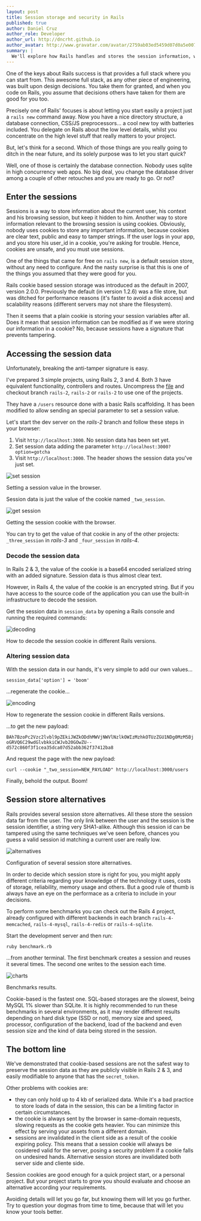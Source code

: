 ```yaml
---
layout: post
title: Session storage and security in Rails
published: true
author: Daniel Cruz
author_role: Developer
author_url: http://dncrht.github.io
author_avatar: http://www.gravatar.com/avatar/2759ab03ed5459d07d0a5e0075a675fa.png?s=36
summary: |
  We'll explore how Rails handles and stores the session information, what security implications does it have, and what alternatives can we use.
---
```


One of the keys about Rails success is that provides a full stack where you can
start from. This awesome full stack, as any other piece of engineering, was built upon design decisions.
You take them for granted, and when you code on Rails, you assume that decisions
others have taken for them are good for you too.

Precisely one of Rails' focuses is about letting you start easily a project just
a `rails new` command away. Now you have a nice directory structure, a database
connection, CSS/JS preprocessors… a cool new toy with batteries included. You delegate
on Rails about the low level details, whilst you concentrate on the high level stuff that really matters to your project.

But, let's think for a second. Which of those things are you really going to ditch
in the near future, and its solely purpose was to let you start _quick_?

Well, one of those is certainly the database connection. Nobody uses sqlite in high
concurrency web apps. No big deal, you change the database driver among a couple of other retouches and you are ready to go. Or not?

## Enter the sessions

Sessions is a way to store information about the current user, his context and his
browsing session, but keep it hidden to him. Another way to store information relevant
to the browsing session is using cookies. Obviously, nobody uses cookies to store
any important information, because cookies are clear text, public and easy to tamper
strings. If the user logs in your app, and you store his user_id in a cookie,
you're asking for trouble. Hence, cookies are unsafe, and you must use sessions.

One of the things that came for free on `rails new`, is a default session store,
without any need to configure. And the nasty surprise is that this is one of the things you assumed that they were good for you.

Rails cookie based session storage was introduced as the default in 2007, version 2.0.0.
Previously the default (in version 1.2.6) was a file store, but was ditched for
performance reasons (it's faster to avoid a disk access) and scalability reasons (different servers may not share the filesystem).

Then it seems that a plain cookie is storing your session variables after all.
Does it mean that session information can be modified as if we were storing our
information in a cookie? No, because sessions have a signature that prevents tampering.

## Accessing the session data

Unfortunately, breaking the anti-tamper signature is easy.

I've prepared 3 simple projects, using Rails 2, 3 and 4. Both 3 have equivalent
functionality, controllers and routes. Uncompress the [file](/images/2013-11-24/sessions.zip)
and checkout branch `rails-2`, `rails-2` or `rails-2` to use one of the projects.

They have a `/users` resource done with a basic Rails scaffolding. It has been modified
to allow sending an special parameter to set a session value.

Let's start the dev server on the _rails-2_ branch and follow these steps in your browser:

 1. Visit `http://localhost:3000`. No session data has been set yet.
 2. Set session data adding the parameter `http://localhost:3000?option=gotcha`
 3. Visit `http://localhost:3000`. The header shows the session data you've just set.

<img src="/images/2013-11-24/set_session.png" class="center-image" alt="set session"/>
&#x20;<p class="caption">Setting a session value in the browser.</p>

Session data is just the value of the cookie named `_two_session`.

<img src="/images/2013-11-24/get_session.png" class="center-image" alt="get session"/>
&#x20;<p class="caption">Getting the session cookie with the browser.</p>

You can try to get the value of that cookie in any of the other projects: `_three_session` in _rails-3_ and `_four_session` in _rails-4_.

### Decode the session data

In Rails 2 & 3, the value of the cookie is a base64 encoded serialized string with
an added signature. Session data is thus almost clear text.

However, in Rails 4, the value of the cookie is an encrypted string. But if you
have access to the source code of the application you can use the built-in infrastructure to decode the session.

Get the session data in `session_data` by opening a Rails console and running the required commands:

<img src="/images/2013-11-24/decoding.png" class="center-image" alt="decoding"/>
&#x20;<p class="caption">How to decode the session cookie in different Rails versions.</p>

### Altering session data

With the session data in our hands, it's very simple to add our own values...

```
session_data['option'] = 'boom'
```

...regenerate the cookie...

<img src="/images/2013-11-24/encoding.png" class="center-image" alt="encoding"/>
&#x20;<p class="caption">How to regenerate the session cookie in different Rails versions.</p>

...to get the new payload:

`BAh7BzoPc2Vzc2lvbl9pZEkiJWZkODdhMWVjNWVlNzlkOWIzMzhkOTUzZGU1NDg0MzM5BjoGRVQ6C29wdGlvbkkiCWJvb20GOwZU--d572c860f3f1cea35dca07d52abb362f37412ba8`

And request the page with the new payload:

```
curl --cookie "_two_session=NEW_PAYLOAD" http://localhost:3000/users
```

Finally, behold the output. Boom!


## Session store alternatives

Rails provides several session store alternatives. All these store the session data
far from the user. The only link between the user and the session is the session identifier,
a string very SHA1-alike. Although this session id can be tampered using the same
techniques we've seen before, chances you guess a valid session id matching a current user are really low.

<img src="/images/2013-11-24/alternatives.png" class="center-image" alt="alternatives"/>
&#x20;<p class="caption">Configuration of several session store alternatives.</p>

In order to decide which session store is right for you, you might apply different
criteria regarding your knowledge of the technology it uses, costs of storage, reliability,
memory usage and others. But a good rule of thumb is always have an eye on the
performace as a criteria to include in your decisions.

To perform some benchmarks you can check out the Rails 4 project, already configured
with different backends in each branch `rails-4-memcached`, `rails-4-mysql`, `rails-4-redis` or `rails-4-sqlite`.

Start the development server and then run:

`ruby benchmark.rb`

...from another terminal. The first benchmark creates a session and reuses it several times.
The second one writes to the session each time.

<img src="/images/2013-11-24/charts.png" class="center-image" alt="charts"/>
&#x20;<p class="caption">Benchmarks results.</p>

Cookie-based is the fastest one. SQL-based storages are the slowest, being MySQL 1% slower than SQLite.
It is highly recommended to run these benchmarks in several environments, as it may render
different results depending on hard disk type (SSD or not), memory size and speed,
processor, configuration of the backend, load of the backend and even session size and
the kind of data being stored in the session.

## The bottom line

We've demonstrated that cookie-based sessions are not the safest way to preserve the session
data as they are publicly visible in Rails 2 & 3, and easily modifiable to anyone that has the `secret_token`.

Other problems with cookies are:

 - they can only hold up to 4 kb of serialized data. While it's a bad practice to store
 loads of data in the session, this can be a limiting factor in certain circumstances.
 - the cookie is always sent by the browser in same-domain requests, slowing requests as
 the cookie gets heavier. You can minimize this effect by serving your assets from a different domain.
 - sessions are invalidated in the client side as a result of the cookie expiring policy.
 This means that a session cookie will always be cosidered valid for the server, posing a
 security problem if a cookie falls on undesired hands. Alternative session stores are
 invalidated both server side and cliente side.
 
Session cookies are good enough for a quick project start, or a personal project.
But your project starts to grow you should evaluate and choose an alternative according your requirements.

Avoiding details will let you go far, but knowing them will let you go further. Try to
question your dogmas from time to time, because that will let you know your tools better.
